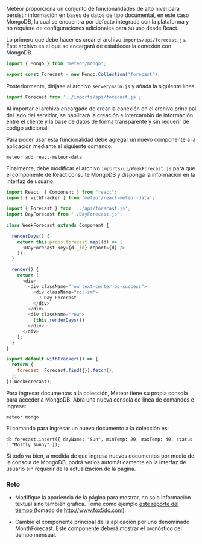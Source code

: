 Meteor proporciona un conjunto de funcionalidades de alto nivel para persistir información en bases de datos de tipo documental, en este caso MongoDB, la cual se encuentra por defecto integrada con la plataforma y no requiere de configuraciones adicionales para su uso desde React.

Lo primero que debe hacer es crear el archivo `imports/api/forecast.js`. Este archivo es el que se encargará de establecer la conexión con MongoDB.

```javascript
import { Mongo } from 'meteor/mongo';

export const Forecast = new Mongo.Collection('forecast');
```

Posteriormente, diríjase al archivo `server/main.js` y añada la siguiente línea.

```javascript
import Forecast from '../imports/api/forecast.js';
```

Al importar el archivo encargado de crear la conexión en el archivo principal del lado del servidor, se habilitará la creación e intercambio de información entre el cliente y la base de datos de forma transparente y sin requerir de código adicional.

Para poder usar esta funcionalidad debe agregar un nuevo componente a la aplicación mediante el siguiente comando:

```
meteor add react-meteor-data
```

Finalmente, debe modificar el archivo `imports/ui/WeekForecast.js` para que el componente de React consulte MongoDB y disponga la información en la interfaz de usuario.

```javascript
import React, { Component } from "react";
import { withTracker } from 'meteor/react-meteor-data';

import { Forecast } from '../api/forecast.js';
import DayForecast from "./DayForecast.js";
 
class WeekForecast extends Component {

  renderDays() {
    return this.props.forecast.map((d) => (
      <DayForecast key={d._id} report={d} />
    ));
  }

  render() {
    return (
      <div>
        <div className="row text-center bg-success">
          <div className="col-sm">
            7 Day Forecast        
          </div>
        </div>
        <div className="row">
          {this.renderDays()}
        </div>
      </div>
    );
  }
}

export default withTracker(() => {
  return {
    forecast: Forecast.find({}).fetch(),
  };
})(WeekForecast);
```

Para ingresar documentos a la colección, Meteor tiene su propia consola para acceder a MongoDB. Abra una nueva consola de linea de comandos e ingrese:

```
meteor mongo
```

El comando para ingresar un nuevo documento a la colección es:

```
db.forecast.insert({ dayName: "Sun", minTemp: 20, maxTemp: 40, status : "Mostly sunny" });
``` 

Si todo va bien, a medida de que ingresa nuevos documentos por medio de la consola de MongoDB, podrá verlos automáticamente en la interfaz de usuario sin requerir de la actualización de la página.



### Reto

* Modifique la apariencia de la página para mostrar, no solo información textual sino también grafíca. Tome como ejemplo [este reporte del tiempo ](https://i.imgur.com/PwVzLOg.png) (tomado de http://www.fox5dc.com).

* Cambie el componente principal de la aplicación por uno denominado MonthForecast. Este componente deberá mostrar el pronóstico del tiempo mensual.

<!--
### Reto 
* Continue desarrollando el tutorial de Meteor dispuesto en la [página oficial](https://www.meteor.com/tutorials/react/forms-and-events) cubriendo los aspectos de creación, actualización y eliminación de documentos desde la interfaz de usuario.
* Extienda la aplicación con los aspectos de seguridad abordados durante el mismo tutorial. 
* Agregue elementos de interacción complementarios que brinden al usuario la posibilidad de compartir tareas con otros usuarios, incluir fecha y hora límite para el desempeño de la tarea, creación de subtareas con estado (nueva / en curso / finalizada) independiente de la tarea principal e involucre componentes geográficos como los ofrecidos por [Google Maps Platform](https://cloud.google.com/maps-platform/?hl=es) para la georeferenciación de las tareas.
* Cree una vista adicional que le permita a un usuario administrador realizar consultas por estado, fecha y hora límites de ejecución y proximidad geográfica.
-->